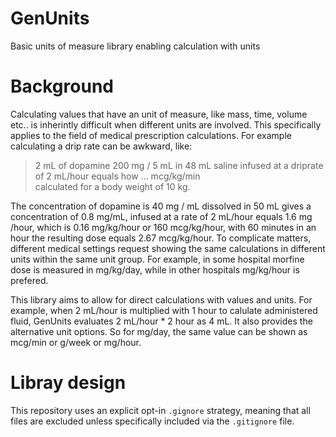 # GenUnits
Basic units of measure library enabling calculation with units

# Background

Calculating values that have an unit of measure, like mass, time, volume etc.. is inherintly difficult when different units are involved. This specifically applies to the field of medical prescription calculations. For example calculating a drip rate can be awkward, like:

> 2 mL of dopamine 200 mg / 5 mL in 48 mL saline infused at a driprate of 2 mL/hour equals how ... mcg/kg/min </br>
> calculated for a body weight of 10 kg.

The concentration of dopamine is 40 mg / mL dissolved in 50 mL gives a concentration of 0.8 mg/mL, infused at a rate of 2 mL/hour equals 1.6 mg /hour, which is 0.16 mg/kg/hour or 160 mcg/kg/hour, with 60 minutes in an hour the resulting dose equals 2.67 mcg/kg/hour. To complicate matters, different medical settings request showing the same calculations in different units within the same unit group. For example, in some hospital morfine dose is measured in mg/kg/day, while in other hospitals mg/kg/hour is prefered.

This library aims to allow for direct calculations with values and units. For example, when 2 mL/hour is multiplied with 1 hour to calulate administered fluid, GenUnits evaluates 2 mL/hour * 2 hour as 4 mL. It also provides the alternative unit options. So for mg/day, the same value can be shown as mcg/min or g/week or mg/hour.

# Libray design
This repository uses an explicit opt-in `.gignore` strategy, meaning that all files are excluded unless specifically included via the `.gitignore` file.


